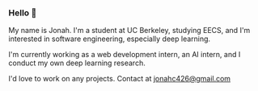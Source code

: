 ### Hello 👋

My name is Jonah. I'm a student at UC Berkeley, studying EECS, and I'm interested in software engineering, especially deep learning.

I'm currently working as a web development intern, an AI intern, and I conduct my own deep learning research.

I'd love to work on any projects. Contact at jonahc426@gmail.com
